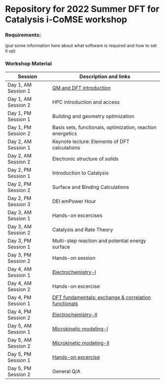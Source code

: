 # Repository for 2022 Summer DFT for Catalysis i-CoMSE workshop

### Requirements:
(put some information here about what software is required and how to set it up)

### Workshop Material

| Session             |   Description and links      |
|---------------------|---------------------|
| Day 1, AM Session 1 | [QM and DFT introduction](https://github.com/icomse/DFT_summer_2022/blob/main/Theory/DFT/Day%201-1%20QM%20Intro.pdf)     |              
| Day 1, AM Session 2 | HPC introduction and access |               
| Day 1, PM Session 1 | Building and geometry optimization     |                
| Day 1, PM Session 2 | Basis sets, functionals, optimization, reaction energetics              |
| Day 2, AM Session 1 | Keynote lecture: Elements of DFT calculations                |               
| Day 2, AM Session 2 | Electronic structure of solids      	      	    |           
| Day 2, PM Session 1 | Introduction to Catalysis        |               
| Day 2, PM Session 2 | Surface and Binding Calculations      	      	    |  
| Day 2, PM Session 3 | DEI emPower Hour      	      	    |   
| Day 3, AM Session 1 | Hands-on excercises    	      	    |            
| Day 3, AM Session 2 | Catalysis and Rate Theory     	      	    |               
| Day 3, PM Session 1 | Multi-step reaction and potential energy surface     	    |               
| Day 3, PM Session 2 | Hands-on session      	      	    |             
| Day 4, AM Session 1 | [Electrochemistry-I](https://github.com/icomse/DFT_summer_2022/blob/main/Theory/DFT/Day%204-1%20DFT%20for%20Electrocatalysis.pdf)   	      	    |               
| Day 4, AM Session 2 | Hands-on excercise      	      	    |               
| Day 4, PM Session 1 | [DFT fundamentals: exchange & correlation functionals](https://github.com/icomse/DFT_summer_2022/blob/main/Theory/DFT/Day%201-3%20XC%20functionals.pdf) 	   	    |               
| Day 4, PM Session 2 | [Electrochemistry-II](https://github.com/icomse/DFT_summer_2022/blob/main/Theory/DFT/Day%204-1%20DFT%20for%20Electrocatalysis.pdf)    	      	    |               
| Day 5, AM Session 1 | [Microkinetic modeling-I](https://github.com/icomse/DFT_summer_2022/blob/main/Theory/MKM/Medford-MKM1.pdf)  	      	    |             
| Day 5, AM Session 2 | [Microkinetic modeling-II](https://github.com/icomse/DFT_summer_2022/blob/main/Theory/MKM/Medford-MKM2.pdf)     	      	    |             
| Day 5, PM Session 1 | [Hands-on excercise](https://github.com/icomse/DFT_summer_2022/tree/main/Exercises/MKM)      	      	    |             
| Day 5, PM Session 2 | General Q/A      	      	    |             

